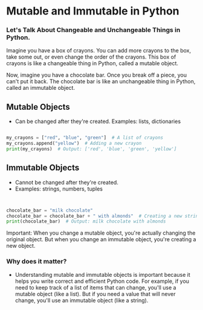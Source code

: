 # Mutable and Immutable in Python

### Let's Talk About Changeable and Unchangeable Things in Python.

Imagine you have a box of crayons. You can add more crayons to the box, take some out, or even change the order of the crayons. This box of crayons is like a changeable thing in Python, called a mutable object.

Now, imagine you have a chocolate bar. Once you break off a piece, you can't put it back. The chocolate bar is like an unchangeable thing in Python, called an immutable object.

## Mutable Objects
- Can be changed after they're created.
Examples: lists, dictionaries

```python

my_crayons = ["red", "blue", "green"]  # A list of crayons
my_crayons.append("yellow")  # Adding a new crayon
print(my_crayons)  # Output: ['red', 'blue', 'green', 'yellow']

```

## Immutable Objects
- Cannot be changed after they're created.
- Examples: strings, numbers, tuples

```python


chocolate_bar = "milk chocolate"
chocolate_bar = chocolate_bar + " with almonds"  # Creating a new string
print(chocolate_bar)  # Output: milk chocolate with almonds

```

Important: When you change a mutable object, you're actually changing the original object. But when you change an immutable object, you're creating a new object.

### Why does it matter?

- Understanding mutable and immutable objects is important because it helps you write correct and efficient Python code. For example, if you need to keep track of a list of items that can change, you'll use a mutable object (like a list). But if you need a value that will never change, you'll use an immutable object (like a string).